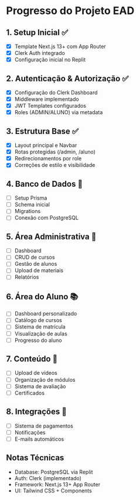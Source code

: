 
# Progresso do Projeto EAD

## 1. Setup Inicial ✅
- [x] Template Next.js 13+ com App Router
- [x] Clerk Auth integrado
- [x] Configuração inicial no Replit

## 2. Autenticação & Autorização ✅
- [x] Configuração do Clerk Dashboard
- [x] Middleware implementado
- [x] JWT Templates configurados
- [x] Roles (ADMIN/ALUNO) via metadata

## 3. Estrutura Base ✅
- [x] Layout principal e Navbar
- [x] Rotas protegidas (/admin, /aluno)
- [x] Redirecionamentos por role
- [x] Correções de estilo e visibilidade

## 4. Banco de Dados 🔄
- [ ] Setup Prisma
- [ ] Schema inicial
- [ ] Migrations
- [ ] Conexão com PostgreSQL

## 5. Área Administrativa 📝
- [ ] Dashboard
- [ ] CRUD de cursos
- [ ] Gestão de alunos
- [ ] Upload de materiais
- [ ] Relatórios

## 6. Área do Aluno 📚
- [ ] Dashboard personalizado
- [ ] Catálogo de cursos
- [ ] Sistema de matrícula
- [ ] Visualização de aulas
- [ ] Progresso do aluno

## 7. Conteúdo 🎥
- [ ] Upload de vídeos
- [ ] Organização de módulos
- [ ] Sistema de avaliação
- [ ] Certificados

## 8. Integrações 🔌
- [ ] Sistema de pagamentos
- [ ] Notificações
- [ ] E-mails automáticos

## Notas Técnicas
- Database: PostgreSQL via Replit
- Auth: Clerk (implementado)
- Framework: Next.js 13+ App Router
- UI: Tailwind CSS + Components
